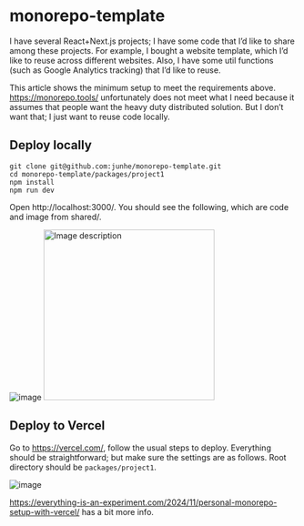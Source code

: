 # monorepo-template

I have several React+Next.js projects; I have some code that I’d like to share among these projects. For example, I bought a website template, which I’d like to reuse across different websites. Also, I have some util functions (such as Google Analytics tracking) that I’d like to reuse.

This article shows the minimum setup to meet the requirements above. https://monorepo.tools/ unfortunately does not meet what I need because it assumes that people want the heavy duty distributed solution. But I don’t want that; I just want to reuse code locally.

## Deploy locally

```
git clone git@github.com:junhe/monorepo-template.git
cd monorepo-template/packages/project1
npm install
npm run dev
```

Open http://localhost:3000/. You should see the following, which are code and image from shared/.

![image](https://github.com/user-attachments/assets/df9ee1c5-4ee6-4a45-a13d-d641e20f6c56)
<img src="https://github.com/user-attachments/assets/df9ee1c5-4ee6-4a45-a13d-d641e20f6c56" alt="Image description" style="width: 300px; height: auto;">


## Deploy to Vercel
Go to https://vercel.com/, follow the usual steps to deploy. Everything should be straightforward; but make sure the settings are as follows. Root directory should be `packages/project1`.

![image](https://github.com/user-attachments/assets/ba612ba7-9439-4374-9b5e-1051414a4b72)

https://everything-is-an-experiment.com/2024/11/personal-monorepo-setup-with-vercel/ has a bit more info.

